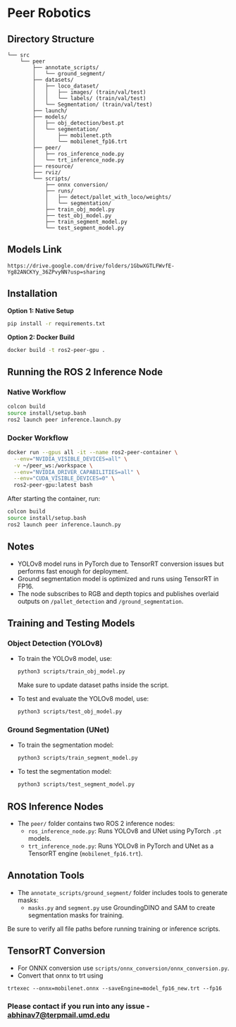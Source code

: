 # Peer Robotics 

## Directory Structure
```
└── src
    └── peer
        ├── annotate_scripts/
        │   └── ground_segment/
        ├── datasets/
        │   ├── loco_dataset/
        │   │   ├── images/ (train/val/test)
        │   │   └── labels/ (train/val/test)
        │   └── Segmentation/ (train/val/test)
        ├── launch/
        ├── models/
        │   ├── obj_detection/best.pt
        │   └── segmentation/
        │       ├── mobilenet.pth
        │       └── mobilenet_fp16.trt
        ├── peer/
        │   ├── ros_inference_node.py
        │   └── trt_inference_node.py
        ├── resource/
        ├── rviz/
        └── scripts/
            ├── onnx conversion/
            ├── runs/
            │   ├── detect/pallet_with_loco/weights/
            │   └── segmentation/
            ├── train_obj_model.py
            ├── test_obj_model.py
            ├── train_segment_model.py
            └── test_segment_model.py

```
## Models Link

```
https://drive.google.com/drive/folders/1GbwXGTLFWvfE-Yg82ANCKYy_36ZPvyNN?usp=sharing
```

## Installation

**Option 1: Native Setup**
```bash
pip install -r requirements.txt
```

**Option 2: Docker Build**
```bash
docker build -t ros2-peer-gpu .
```

## Running the ROS 2 Inference Node

### Native Workflow
```bash
colcon build
source install/setup.bash
ros2 launch peer inference.launch.py
```

### Docker Workflow
```bash
docker run --gpus all -it --name ros2-peer-container \
  --env="NVIDIA_VISIBLE_DEVICES=all" \
  -v ~/peer_ws:/workspace \
  --env="NVIDIA_DRIVER_CAPABILITIES=all" \
  --env="CUDA_VISIBLE_DEVICES=0" \
  ros2-peer-gpu:latest bash

```

After starting the container, run:
```bash
colcon build
source install/setup.bash
ros2 launch peer inference.launch.py
```

## Notes
- YOLOv8 model runs in PyTorch due to TensorRT conversion issues but performs fast enough for deployment.
- Ground segmentation model is optimized and runs using TensorRT in FP16.
- The node subscribes to RGB and depth topics and publishes overlaid outputs on `/pallet_detection` and `/ground_segmentation`.

## Training and Testing Models

### Object Detection (YOLOv8)
- To train the YOLOv8 model, use:
  ```bash
  python3 scripts/train_obj_model.py
  ```
  Make sure to update dataset paths inside the script.

- To test and evaluate the YOLOv8 model, use:
  ```bash
  python3 scripts/test_obj_model.py
  ```

### Ground Segmentation (UNet)
- To train the segmentation model:
  ```bash
  python3 scripts/train_segment_model.py
  ```

- To test the segmentation model:
  ```bash
  python3 scripts/test_segment_model.py
  ```

## ROS Inference Nodes

- The `peer/` folder contains two ROS 2 inference nodes:
  - `ros_inference_node.py`: Runs YOLOv8 and UNet using PyTorch `.pt` models.
  - `trt_inference_node.py`: Runs YOLOv8 in PyTorch and UNet as a TensorRT engine (`mobilenet_fp16.trt`).

## Annotation Tools

- The `annotate_scripts/ground_segment/` folder includes tools to generate masks:
  - `masks.py` and `segment.py` use GroundingDINO and SAM to create segmentation masks for training.

Be sure to verify all file paths before running training or inference scripts.

## TensorRT Conversion

- For ONNX conversion use `scripts/onnx_conversion/onnx_conversion.py`.
- Convert that onnx to trt using 
```
trtexec --onnx=mobilenet.onnx --saveEngine=model_fp16_new.trt --fp16
```

### Please contact if you run into any issue - abhinav7@terpmail.umd.edu